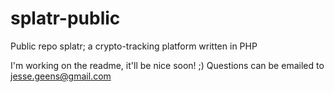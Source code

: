 # splatr-public
Public repo splatr; a crypto-tracking platform written in PHP

I'm working on the readme, it'll be nice soon! ;)
Questions can be emailed to jesse.geens@gmail.com
